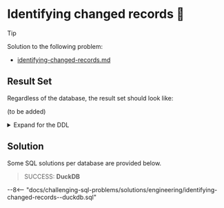 # Identifying changed records 🎉

> [!TIP]
>
> Solution to the following problem:
>
> - [identifying-changed-records.md](../../problems/engineering/identifying-changed-records.md)

## Result Set

Regardless of the database, the result set should look like:

(to be added)

<details>
<summary>Expand for the DDL</summary>
--8<-- "docs/challenging-sql-problems/solutions/engineering/identifying-changed-records.sql"
</details>

## Solution

Some SQL solutions per database are provided below.

<!-- prettier-ignore -->
> SUCCESS: **DuckDB**
>
--8<-- "docs/challenging-sql-problems/solutions/engineering/identifying-changed-records--duckdb.sql"
